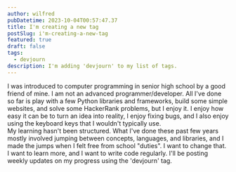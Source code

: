 ```yaml
---
author: wilfred
pubDatetime: 2023-10-04T00:57:47.37
title: I'm creating a new tag
postSlug: i'm-creating-a-new-tag
featured: true
draft: false
tags:
  - devjourn
description: I'm adding 'devjourn' to my list of tags.
---
```


I was introduced to computer programming in senior high school by a good friend of mine. I am not an advanced programmer/developer. All I've done so far is play with a few Python libraries and frameworks, build some simple websites, and solve some HackerRank problems, but I enjoy it. I enjoy how easy it can be to turn an idea into reality, I enjoy fixing bugs, and I also enjoy using the keyboard keys that I wouldn't typically use.  
My learning hasn't been structured. What I've done these past few years mostly involved jumping between concepts, languages, and libraries, and I made the jumps when I felt free from school "duties". I want to change that. I want to learn more, and I want to write code regularly. I'll be posting weekly updates on my progress using the 'devjourn' tag.
